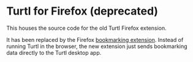 Turtl for Firefox (deprecated)
==============================

This houses the source code for the old Turtl Firefox extension.

It has been replaced by the Firefox [bookmarking extension](https://github.com/turtl/firefox-bookmarker).
Instead of running Turtl in the browser, the new extension just sends
bookmarking data directly to the Turtl desktop app.

